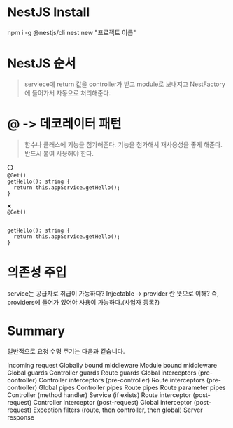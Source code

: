 # NestJS Install

npm i -g @nestjs/cli
nest new "프로젝트 이름"

# NestJS 순서

> serviece에 return 값을 controller가 받고 module로 보내지고 NestFactory에 들어가서 자동으로 처리해준다.

# @ -> 데코레이터 패턴

> 함수나 클래스에 기능을 첨가해준다.
> 기능을 첨가해서 재사용성을 좋게 해준다.
> 반드시 붙여 사용해야 한다.

```
⭕️
@Get()
getHello(): string {
  return this.appService.getHello();
}

❌
@Get()


getHello(): string {
  return this.appService.getHello();
}
```

# 의존성 주입

service는 공급자로 취급이 가능하다?
Injectable -> provider 란 뜻으로 이해?
즉, providers에 들어가 있어야 사용이 가능하다.(사업자 등록?)

# Summary

일반적으로 요청 수명 주기는 다음과 같습니다.

Incoming request
Globally bound middleware
Module bound middleware
Global guards
Controller guards
Route guards
Global interceptors (pre-controller)
Controller interceptors (pre-controller)
Route interceptors (pre-controller)
Global pipes
Controller pipes
Route pipes
Route parameter pipes
Controller (method handler)
Service (if exists)
Route interceptor (post-request)
Controller interceptor (post-request)
Global interceptor (post-request)
Exception filters (route, then controller, then global)
Server response

